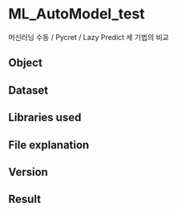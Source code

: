 # ML_AutoModel_test

머신러닝 수동 / Pycret / Lazy Predict 세 기법의 비교

## Object

## Dataset

## Libraries used


## File explanation


## Version

## Result
